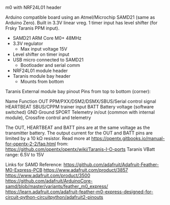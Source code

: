 m0 with NRF24L01 header

Arduino compatible board using an Atmel/Microchip SAMD21 (same as Arduino Zero). Built in 3.3V linear vreg. 1 timer input has level shifter (for Frsky Taranis PPM input).

- SAMD21 ARM Core M0+ 48MHz
- 3.3V regulator
    + Max input voltage 15V
- Level shifter on timer input
- USB micro connected to SAMD21
    + Bootloader and serial comm
- NRF24L01 module header
- Taranis module bay header
    + Mounts from bottom




Taranis External module bay pinout
Pins from top to bottom (corner):

Name        Function
OUT         PPM/PXX/DSM2/DSMX/SBUS/Serial control signal
HEARTBEAT   SBUS/CPPM trainer input
BATT        Battery voltage (software switched)
GND         Ground
SPORT       Telemetry in/out (common with internal module), Crossfire control and telemetry

The OUT, HEARTBEAT and BATT pins are at the same voltage as the transmitter battery. The output current for the OUT and BATT pins are limited by a 10 kΩ resistor. Read more at https://opentx.gitbooks.io/manual-for-opentx-2-2/faq.html
from: https://github.com/opentx/opentx/wiki/Taranis-I-O-ports
Taranis VBatt range: 6.5V to 15V


Links for SAMD Reference:
https://github.com/adafruit/Adafruit-Feather-M0-Express-PCB
https://www.adafruit.com/product/3857
https://www.adafruit.com/product/3500
https://github.com/adafruit/ArduinoCore-samd/blob/master/variants/feather_m0_express/
https://learn.adafruit.com/adafruit-feather-m0-express-designed-for-circuit-python-circuitpython/adafruit2-pinouts
